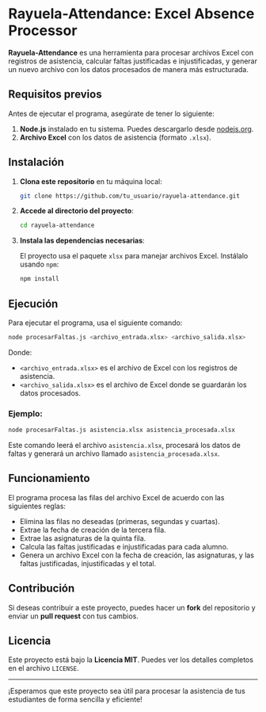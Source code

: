 
# Rayuela-Attendance: Excel Absence Processor

**Rayuela-Attendance** es una herramienta para procesar archivos Excel con registros de asistencia, calcular faltas justificadas e injustificadas, y generar un nuevo archivo con los datos procesados de manera más estructurada.

## Requisitos previos

Antes de ejecutar el programa, asegúrate de tener lo siguiente:

1. **Node.js** instalado en tu sistema. Puedes descargarlo desde [nodejs.org](https://nodejs.org/).
2. **Archivo Excel** con los datos de asistencia (formato `.xlsx`).

## Instalación

1. **Clona este repositorio** en tu máquina local:

   ```bash
   git clone https://github.com/tu_usuario/rayuela-attendance.git
   ```

2. **Accede al directorio del proyecto**:

   ```bash
   cd rayuela-attendance
   ```

3. **Instala las dependencias necesarias**:

   El proyecto usa el paquete `xlsx` para manejar archivos Excel. Instálalo usando `npm`:

   ```bash
   npm install
   ```

## Ejecución

Para ejecutar el programa, usa el siguiente comando:

```bash
node procesarFaltas.js <archivo_entrada.xlsx> <archivo_salida.xlsx>
```

Donde:
- `<archivo_entrada.xlsx>` es el archivo de Excel con los registros de asistencia.
- `<archivo_salida.xlsx>` es el archivo de Excel donde se guardarán los datos procesados.

### Ejemplo:

```bash
node procesarFaltas.js asistencia.xlsx asistencia_procesada.xlsx
```

Este comando leerá el archivo `asistencia.xlsx`, procesará los datos de faltas y generará un archivo llamado `asistencia_procesada.xlsx`.

## Funcionamiento

El programa procesa las filas del archivo Excel de acuerdo con las siguientes reglas:
- Elimina las filas no deseadas (primeras, segundas y cuartas).
- Extrae la fecha de creación de la tercera fila.
- Extrae las asignaturas de la quinta fila.
- Calcula las faltas justificadas e injustificadas para cada alumno.
- Genera un archivo Excel con la fecha de creación, las asignaturas, y las faltas justificadas, injustificadas y el total.

## Contribución

Si deseas contribuir a este proyecto, puedes hacer un **fork** del repositorio y enviar un **pull request** con tus cambios.

## Licencia

Este proyecto está bajo la **Licencia MIT**. Puedes ver los detalles completos en el archivo `LICENSE`.

---

¡Esperamos que este proyecto sea útil para procesar la asistencia de tus estudiantes de forma sencilla y eficiente!
